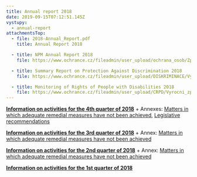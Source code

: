 ```yaml
---
title: Annual report 2018
date: 2019-09-15T07:12:51.145Z
vystupy:
  - annual-report
attachmentsTop:
  - file: 2018-Annual_Report.pdf
    title: Annual Report 2018

  - title: NPM Annual Report 2018
    file: https://www.ochrance.cz/fileadmin/user_upload/ochrana_osob/Zpravy-vyrocni/2018-DET-annual-report.pdf

  - title: Summary Report on Protection Against Discrimination 2018
    file: https://www.ochrance.cz/fileadmin/user_upload/DISKRIMINACE/Vyrocni_zpravy/2018-DIS-annual-report.pdf

  - title: Monitoring of Rights of People with Disabilities 2018
    file: https://www.ochrance.cz/fileadmin/user_upload/CRPD/Vyrocni_zpravy/CRPD_2018_EN_web.pdf
---
```


**[Information on activities for the 4th quarter of 2018](2018_4_Q_EN.pdf)** + Annexes: [Matters in which adequate remedial measures have not been achieved](2018_4_Q_EN-Sanction.pdf), [Legislative recommendations](2018_4_Q_EN-Recommendation.pdf)

**[Information on activities for the 3rd quarter of 2018](2018_3_Q_EN.pdf)** + Annex: [Matters in which adequate remedial measures have not been achieved](2018_3_Q_EN-Sanction.pdf)

**[Information on activities for the 2nd quarter of 2018](2018_2_Q_EN.pdf)** + Annex: [Matters in which adequate remedial measures have not been achieved](2018_2_Q_EN-Sanction.pdf)

**[Information on activities for the 1st quarter of 2018 ](2018_1_Q_EN.pdf)**
